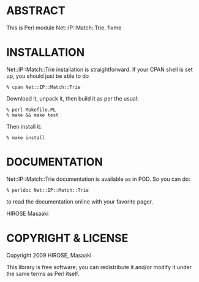 ABSTRACT
================

This is Perl module Net::IP::Match::Trie.
fixme


INSTALLATION
================

Net::IP::Match::Trie installation is straightforward. If your CPAN shell is set up,
you should just be able to do

    % cpan Net::IP::Match::Trie

Download it, unpack it, then build it as per the usual:

    % perl Makefile.PL
    % make && make test

Then install it:

    % make install


DOCUMENTATION
================

Net::IP::Match::Trie documentation is available as in POD. So you can do:

    % perldoc Net::IP::Match::Trie

to read the documentation online with your favorite pager.

HIROSE Masaaki


COPYRIGHT & LICENSE
================

Copyright 2009 HIROSE, Masaaki

This library is free software; you can redistribute it and/or modify
it under the same terms as Perl itself.
